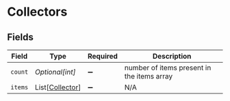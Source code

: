 # Collectors


## Fields

| Field                                               | Type                                                | Required                                            | Description                                         |
| --------------------------------------------------- | --------------------------------------------------- | --------------------------------------------------- | --------------------------------------------------- |
| `count`                                             | *Optional[int]*                                     | :heavy_minus_sign:                                  | number of items present in the items array          |
| `items`                                             | List[[Collector](../../models/shared/collector.md)] | :heavy_minus_sign:                                  | N/A                                                 |